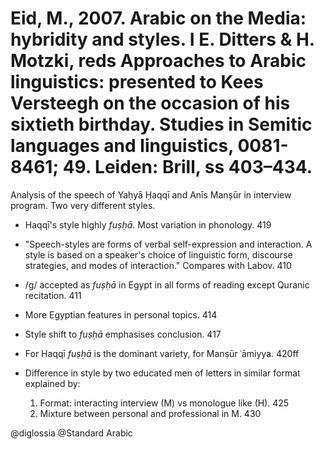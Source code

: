 # Eid, M., 2007. Arabic on the Media: hybridity and styles. I E. Ditters & H. Motzki, reds Approaches to Arabic linguistics: presented to Kees Versteegh on the occasion of his sixtieth birthday. Studies in Semitic languages and linguistics, 0081-8461; 49. Leiden: Brill, ss 403–434.

Analysis of the speech of Yaḥyā Ḥaqqī and Anīs Manșūr in interview program. Two very different styles.

- Haqqī's style highly *fuṣḥā*. Most variation in phonology. 419
  	
- "Speech-styles are forms of verbal self-expression and interaction. A style is based on a speaker's choice of linguistic form, discourse strategies, and modes of interaction." Compares with Labov. 410

- /g/ accepted as *fuṣḥā* in Egypt in all forms of reading except Quranic recitation. 411

- More Egyptian features in personal topics. 414

- Style shift to *fuṣḥā* emphasises conclusion. 417

- For Haqqī *fuṣḥā* is the dominant variety, for Manṣūr ʿāmiyya. 420ff

- Difference in style by two educated men of letters in similar format explained by:
    1. Format: interacting interview (M) vs monologue like (H). 425
    2. Mixture between personal and professional in M. 430 

@diglossia
@Standard Arabic
